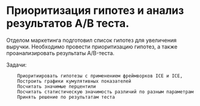 
# Приоритизация гипотез и анализ результатов А/В теста.

Отделом маркетинга подготовил список гипотез для увеличения выручки. Необходимо провести приоритизацию гипотез, а также проанализировать результаты A/B-теста. 

Задачи: 
        
        Приоритиировать гипотезы с применением фреймворков ICE и ICE, 
        Построить графики кумулятивных показателей
        Посчитать значимые перцентили
        Посчитать статистическую значимость различий по разным параметрам
        Принять решение по результатам теста
